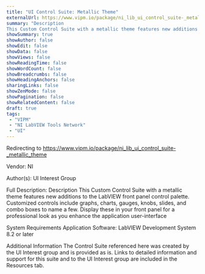 ```yaml
---
title: "UI Control Suite: Metallic Theme"
externalUrl: https://www.vipm.io/package/ni_lib_ui_control_suite-_metallic_theme
summary: "Description
This Custom Control Suite with a metallic theme features new additions to the LabVIEW front panel control palette."
showSummary: true
showAuthor: false
showEdit: false
showData: false
showViews: false
showReadingTime: false
showWordCount: false
showBreadcrumbs: false
showHeadingAnchors: false
sharingLinks: false
showZenMode: false
showPagination: false
showRelatedContent: false
draft: true
tags:
 - "VIPM"
 - "NI LabVIEW Tools Network"
 - "UI"
---
```


Redirecting to https://www.vipm.io/package/ni_lib_ui_control_suite-_metallic_theme

Vendor: NI

Author(s): UI Interest Group
 
Full Description:
Description
This Custom Control Suite with a metallic theme features new additions to the LabVIEW front panel control palette. Customized controls include graphs, charts, gauges, knobs, slides, and combo boxes to name a few. Display these in your front panel for a professional look as you enhance the application user-interface

System Requirements
Application Software: LabVIEW Development System 8.2 or later

Additional Information
The Control Suite referenced here was created by the UI Interest group and is provided as is. Links to detailed information and support for this suite and to the UI Interest group are included in the Resources tab.